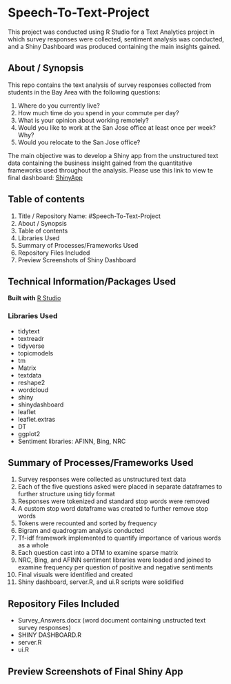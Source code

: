 # Speech-To-Text-Project
This project was conducted using R Studio for a Text Analytics project in which survey responses were collected, sentiment analysis was conducted, and a Shiny Dashboard was produced containing the main insights gained.

## About / Synopsis

This repo contains the text analysis of survey responses collected from students in the Bay Area with the following questions:

1. Where do you currently live?
2. How much time do you spend in your commute per day?
3. What is your opinion about working remotely?
4. Would you like to work at the San Jose office at least once per week? Why?
5. Would you relocate to the San Jose office?

The main objective was to develop a Shiny app from the unstructured text data containing the business insight gained from the quantitative frameworks used throughout the analysis. Please use this link to view te final dashboard: [ShinyApp](http://127.0.0.1:3664/)   

## Table of contents

1. Title / Repository Name: #Speech-To-Text-Project
2. About / Synopsis
3. Table of contents
4. Libraries Used
5. Summary of Processes/Frameworks Used
6. Repository Files Included
7. Preview Screenshots of Shiny Dashboard


## Technical Information/Packages Used

**Built with** [R Studio](https://rstudio.com/)

### Libraries Used
- tidytext
- textreadr
- tidyverse
- topicmodels
- tm
- Matrix
- textdata
- reshape2
- wordcloud
- shiny
- shinydashboard
- leaflet
- leaflet.extras
- DT
- ggplot2
- Sentiment libraries: AFINN, Bing, NRC

## Summary of Processes/Frameworks Used
1. Survey responses were collected as unstructured text data
2. Each of the five questions asked were placed in separate dataframes to further structure using tidy format
3. Responses were tokenized and standard stop words were removed
4. A custom stop word dataframe was created to further remove stop words
5. Tokens were recounted and sorted by frequency
6. Bigram and quadrogram analysis conducted
7. Tf-idf framework implemented to quantify importance of various words as a whole
8. Each question cast into a DTM to examine sparse matrix
9. NRC, Bing, and AFINN sentiment libraries were loaded and joined to examine frequency per question of positive and negative sentiments
10. Final visuals were identified and created 
11. Shiny dashboard, server.R, and ui.R scripts were solidified

## Repository Files Included

- Survey_Answers.docx (word document containing unstructed text survey responses)
- SHINY DASHBOARD.R
- server.R
- ui.R




## Preview Screenshots of Final Shiny App



